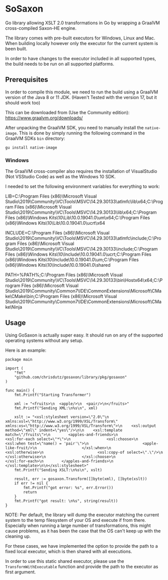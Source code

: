 # SoSaxon
Go library allowing XSLT 2.0 transformations in Go by wrapping a GraalVM cross-compiled Saxon-HE engine.

The library comes with pre-built executors for Windows, Linux and Mac. 
When building locally however only the executor for the current system is been built.

In order to have changes to the executor included in all supported types, the build needs to be run on all supported platforms.

## Prerequisites

In order to compile this module, we need to run the build using a GraalVM version of the Java 8 or 11 JDK.
(Haven't Tested with the version 17, but it should work too)

This can be downloaded from (Use the Community edition):
https://www.graalvm.org/downloads/

After unpacking the GraalVM SDK, you need to manually install the `native-image`.
This is done by simply running the following command in the GraalVM SDKs `bin` directory:

    gu install native-image

### Windows

The GraalVM cross-compiler also requires the installation of VisualStudio (Not VSStudio Code) as well as the Windows 10 SDK.

I needed to set the following environment variables for everything to work:

LIB=C:\Program Files (x86)\Microsoft Visual Studio\2019\Community\VC\Tools\MSVC\14.29.30133\atlmfc\lib\x64;C:\Program Files (x86)\Microsoft Visual Studio\2019\Community\VC\Tools\MSVC\14.29.30133\lib\x64;C:\Program Files (x86)\Windows Kits\10\Lib\10.0.19041.0\um\x64;C:\Program Files (x86)\Windows Kits\10\Lib\10.0.19041.0\ucrt\x64

INCLUDE=C:\Program Files (x86)\Microsoft Visual Studio\2019\Community\VC\Tools\MSVC\14.29.30133\atlmfc\include;C:\Program Files (x86)\Microsoft Visual Studio\2019\Community\VC\Tools\MSVC\14.29.30133\include;C:\Program Files (x86)\Windows Kits\10\Include\10.0.19041.0\ucrt;C:\Program Files (x86)\Windows Kits\10\Include\10.0.19041.0\um;C:\Program Files (x86)\Windows Kits\10\Include\10.0.19041.0\shared

PATH=%PATH%;C:\Program Files (x86)\Microsoft Visual Studio\2019\Community\VC\Tools\MSVC\14.29.30133\bin\Hostx64\x64;C:\Program Files (x86)\Microsoft Visual Studio\2019\Community\Common7\IDE\CommonExtensions\Microsoft\CMake\CMake\bin;C:\Program Files (x86)\Microsoft Visual Studio\2019\Community\Common7\IDE\CommonExtensions\Microsoft\CMake\Ninja

## Usage

Using GoSaxon is actually super easy. 
It should run on any of the supported operating systems without any setup.

Here is an example:

```
package main

import (
	"fmt"
	"github.com/chrisdutz/gosaxon/library/pkg/gosaxon"
)

func main() {
	fmt.Printf("Starting Transformer")

	xml := "<fruits>\n  <apple/>\n  <pair/>\n</fruits>"
	fmt.Printf("Sending XML:\n%s\n", xml)

	xslt := "<xsl:stylesheet version=\"2.0\"\n                xmlns:xsl=\"http://www.w3.org/1999/XSL/Transform\" xmlns:xs=\"http://www.w3.org/1999/XSL/Transform\">\n    <xsl:output method=\"xml\" indent=\"yes\"/>\n\n    <xsl:template match=\"/fruits\">\n        <apples-and-friends>\n            <xsl:for-each select=\"*\">\n                <xsl:choose>\n                    <xsl:when test=\"name() = 'pair'\">\n                        <apple-like-fruit/>\n                    </xsl:when>\n                    <xsl:otherwise>\n                        <xsl:copy-of select=\".\"/>\n                    </xsl:otherwise>\n                </xsl:choose>\n            </xsl:for-each>\n        </apples-and-friends>\n    </xsl:template>\n\n</xsl:stylesheet>"
	fmt.Printf("Sending XSLT:\n%s\n", xslt)

	result, err := gosaxon.Transform([]byte(xml), []byte(xslt))
	if err != nil {
		fmt.Printf("got error: %s", err.Error())
		return
	}
	fmt.Printf("got result: \n%s", string(result))
}
```

NOTE:
Per default, the library will dump the executor matching the current system to the temp filesystem of your OS and execute if from there.
Especially when running a large number of transformations, this might cause problems, as it has been the case that the OS can't keep up with the cleaning up.

For these cases, we have implemented the option to provide the path to a fixed local executor, which is then shared with all executions.

In order to use this static shared executor, please use the `TransformWithExecutable` function and provide the path to the executor as first argument.
